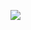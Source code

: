 
![](https://github-readme-stats.vercel.app/api/top-langs/?username=Huff&Puff&theme=dark&hide_border=false&include_all_commits=false&count_private=false&layout=compact)

